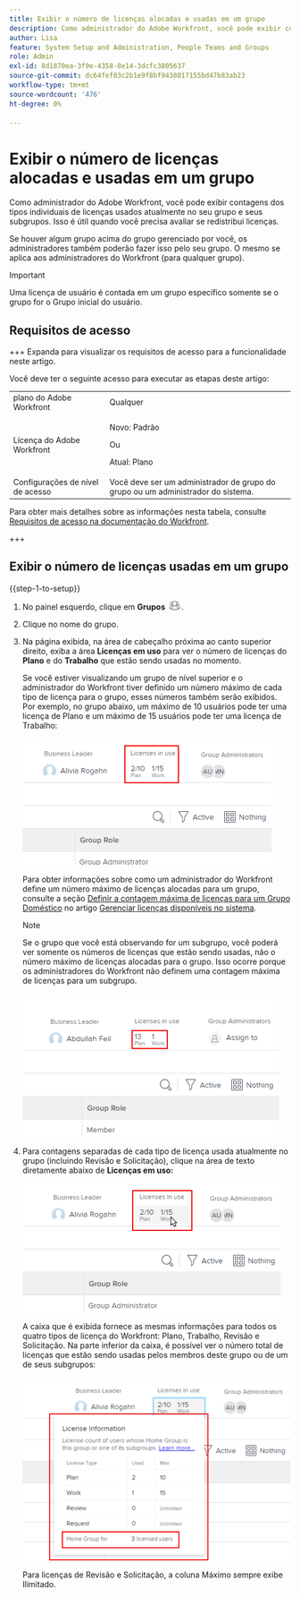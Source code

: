 ```yaml
---
title: Exibir o número de licenças alocadas e usadas em um grupo
description: Como administrador do Adobe Workfront, você pode exibir contagens dos tipos individuais de licenças usados atualmente no seu grupo e seus subgrupos. Isso é útil quando você precisa avaliar se redistribui licenças.
author: Lisa
feature: System Setup and Administration, People Teams and Groups
role: Admin
exl-id: 8d1870ea-3f9e-4358-8e14-3dcfc3805637
source-git-commit: dc64fef83c2b1e9f8bf9438017155bd47b83ab23
workflow-type: tm+mt
source-wordcount: '476'
ht-degree: 0%

---
```


# Exibir o número de licenças alocadas e usadas em um grupo

Como administrador do Adobe Workfront, você pode exibir contagens dos tipos individuais de licenças usados atualmente no seu grupo e seus subgrupos. Isso é útil quando você precisa avaliar se redistribui licenças.

Se houver algum grupo acima do grupo gerenciado por você, os administradores também poderão fazer isso pelo seu grupo. O mesmo se aplica aos administradores do Workfront (para qualquer grupo).

>[!IMPORTANT]
>
>Uma licença de usuário é contada em um grupo específico somente se o grupo for o Grupo inicial do usuário.

## Requisitos de acesso

+++ Expanda para visualizar os requisitos de acesso para a funcionalidade neste artigo.

Você deve ter o seguinte acesso para executar as etapas deste artigo:

<table style="table-layout:auto"> 
 <col> 
 <col> 
 <tbody> 
  <tr> 
   <td role="rowheader">plano do Adobe Workfront</td> 
   <td>Qualquer</td> 
  </tr> 
  <tr> 
  <tr> 
   <td role="rowheader">Licença do Adobe Workfront</td> 
   <td><p>Novo: Padrão</p>
       <p>Ou</p>
       <p>Atual: Plano</p></td>
  </tr> 
  </tr> 
  <tr> 
   <td role="rowheader">Configurações de nível de acesso</td> 
   <td>Você deve ser um administrador de grupo do grupo ou um administrador do sistema.</td>
  </tr> 
 </tbody> 
</table>

Para obter mais detalhes sobre as informações nesta tabela, consulte [Requisitos de acesso na documentação do Workfront](/help/quicksilver/administration-and-setup/add-users/access-levels-and-object-permissions/access-level-requirements-in-documentation.md).

+++

## Exibir o número de licenças usadas em um grupo

{{step-1-to-setup}}

1. No painel esquerdo, clique em **Grupos** ![](assets/groups-icon.png).

1. Clique no nome do grupo.
1. Na página exibida, na área de cabeçalho próxima ao canto superior direito, exiba a área **Licenças em uso** para ver o número de licenças do **Plano** e do **Trabalho** que estão sendo usadas no momento.

   Se você estiver visualizando um grupo de nível superior e o administrador do Workfront tiver definido um número máximo de cada tipo de licença para o grupo, esses números também serão exibidos. Por exemplo, no grupo abaixo, um máximo de 10 usuários pode ter uma licença de Plano e um máximo de 15 usuários pode ter uma licença de Trabalho:

   ![](assets/licenses-used-allocated.png)

   Para obter informações sobre como um administrador do Workfront define um número máximo de licenças alocadas para um grupo, consulte a seção [Definir a contagem máxima de licenças para um Grupo Doméstico](../../../administration-and-setup/get-started-wf-administration/manage-available-licenses-in-your-system.md#set) no artigo [Gerenciar licenças disponíveis no sistema](../../../administration-and-setup/get-started-wf-administration/manage-available-licenses-in-your-system.md).

   >[!NOTE]
   >
   >Se o grupo que você está observando for um subgrupo, você poderá ver somente os números de licenças que estão sendo usadas, não o número máximo de licenças alocadas para o grupo. Isso ocorre porque os administradores do Workfront não definem uma contagem máxima de licenças para um subgrupo.
   >
   >![](assets/subgroup-used-licenses-only.png)
   >

1. Para contagens separadas de cada tipo de licença usada atualmente no grupo (incluindo Revisão e Solicitação), clique na área de texto diretamente abaixo de **Licenças em uso:**

   ![](assets/click-text-to-see-more.png)

   A caixa que é exibida fornece as mesmas informações para todos os quatro tipos de licença do Workfront: Plano, Trabalho, Revisão e Solicitação. Na parte inferior da caixa, é possível ver o número total de licenças que estão sendo usadas pelos membros deste grupo ou de um de seus subgrupos:

   ![](assets/more-license-info.png)

   Para licenças de Revisão e Solicitação, a coluna Máximo sempre exibe Ilimitado.
